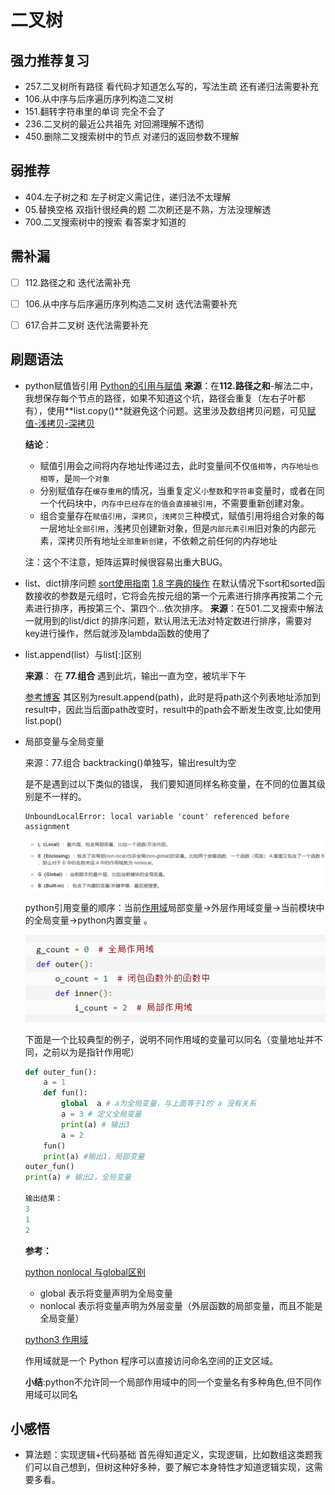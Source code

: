 # 二叉树
## 强力推荐复习
- 257.二叉树所有路径  看代码才知道怎么写的，写法生疏  还有递归法需要补充
- 106.从中序与后序遍历序列构造二叉树 
- 151.翻转字符串里的单词 完全不会了
- 236.二叉树的最近公共祖先 对回溯理解不透彻
- 450.删除二叉搜索树中的节点  对递归的返回参数不理解
## 弱推荐
- 404.左子树之和 左子树定义需记住，递归法不太理解  
- 05.替换空格 双指针很经典的题 二次刷还是不熟，方法没理解透
- 700.二叉搜索树中的搜索 看答案才知道的


## 需补漏
- [ ] 112.路径之和  迭代法需补充
- [ ] 106.从中序与后序遍历序列构造二叉树 迭代法需要补充
- [ ] 617.合并二叉树 迭代法需要补充


## 刷题语法
- python赋值皆引用
  [Python的引用与赋值](https://www.jianshu.com/p/5d8ec56b6d14)
  **来源**：在**112.路径之和**-解法二中，我想保存每个节点的路径，如果不知道这个坑，路径会重复（左右子叶都有），使用**list.copy()**就避免这个问题。这里涉及数组拷贝问题，可见[赋值-浅拷贝-深拷贝](https://blog.csdn.net/qq_24502469/article/details/104185122) 

  **结论**：

  - 赋值引用会之间将内存地址传递过去，此时变量间不仅`值相等`，`内存地址也相等`，是`同一个对象`
  - 分别赋值存在`缓存重用`的情况，当重复定义`小整数`和`字符串`变量时，或者在同一个代码块中，`内存中已经存在的值会直接被引用`，不需要重新创建对象。
  - 组合变量存在`赋值引用`，`深拷贝`，`浅拷贝`三种模式，赋值引用将组合对象的每一层地址`全部引用`，浅拷贝创建新对象，但是`内部元素引用`旧对象的内部元素，深拷贝所有地址`全部重新创建`，不依赖之前任何的内存地址

  注：这个不注意，矩阵运算时候很容易出重大BUG。

- list、dict排序问题
  [sort使用指南](https://wenku.baidu.com/view/3a39e64b081c59eef8c75fbfc77da26925c5966d.html)
  [1.8 字典的操作](https://python3-cookbook.readthedocs.io/zh_CN/latest/c01/p08_calculating_with_dict.html)
  在默认情况下sort和sorted函数接收的参数是元组时，它将会先按元组的第一个元素进行排序再按第二个元素进行排序，再按第三个、第四个…依次排序。
  **来源**：在501.二叉搜索中解法一就用到的list/dict 的排序问题，默认用法无法对特定数进行排序，需要对key进行操作，然后就涉及lambda函数的使用了

- list.append(list）与list[:]区别
  
  **来源**： 在 **77.组合** 遇到此坑，输出一直为空，被坑半下午
  
   [参考博客](https://blog.csdn.net/qwe954443563/article/details/110388570)
  其区别为result.append(path)，此时是将path这个列表地址添加到result中，因此当后面path改变时，result中的path会不断发生改变,比如使用list.pop()

- 局部变量与全局变量

  来源：77.组合 backtracking()单独写，输出result为空

  是不是遇到过以下类似的错误， 我们要知道同样名称变量，在不同的位置其级别是不一样的。

  ```
  UnboundLocalError: local variable 'count' referenced before assignment
  ```

  ![image-20220610171851573](https://raw.githubusercontent.com/kongyan66/Img-for-md/master/img/image-20220610171851573.png)

  python引用变量的顺序：当前[作用域](https://so.csdn.net/so/search?q=作用域&spm=1001.2101.3001.7020)局部变量->外层作用域变量->当前模块中的全局变量->python内置变量 。

  ![image-20220610172428706](https://raw.githubusercontent.com/kongyan66/Img-for-md/master/img/image-20220610172428706.png)

  下面是一个比较典型的例子，说明不同作用域的变量可以同名（变量地址并不同，之前以为是指针作用呢）

  ```python
  def outer_fun():
      a = 1
      def fun():
          global  a # a为全局变量，与上面等于1的 a 没有关系
          a = 3 # 定义全局变量
          print(a) # 输出3
          a = 2
      fun()
      print(a) #输出1，局部变量
  outer_fun()
  print(a) # 输出2，全局变量
  
  输出结果：
  3
  1
  2
  ```

  **参考：**

  [python nonlocal 与global区别](https://blog.csdn.net/HappyRocking/article/details/80115241)

  - global 表示将变量声明为全局变量
  - nonlocal 表示将变量声明为外层变量（外层函数的局部变量，而且不能是全局变量）

  [python3 作用域](https://www.runoob.com/python3/python3-namespace-scope.html)  

   作用域就是一个 Python 程序可以直接访问命名空间的正文区域。

  **小结**:python不允许同一个局部作用域中的同一个变量名有多种角色,但不同作用域可以同名

  


## 小感悟
- 算法题：实现逻辑+代码基础 
  首先得知道定义，实现逻辑，比如数组这类题我们可以自己想到，但树这种好多种，要了解它本身特性才知道逻辑实现，这需要多看。


